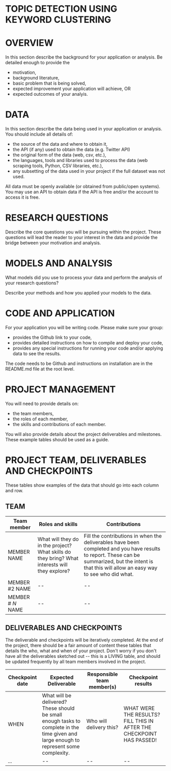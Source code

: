 TOPIC DETECTION USING KEYWORD CLUSTERING
=============

# OVERVIEW
In this section describe the background for your application or analysis.  Be detailed enough to provide the 

- motivation,
- background literature,
- basic problem that is being solved,
- expected improvement your application will achieve, OR
- expected outcomes of your analyis.

# DATA
In this section describe the data being used in your application or analysis.  You should include all details of:

- the source of the data and where to obtain it,
- the API (if any) used to obtain the data (e.g. Twitter API)
- the original form of the data (web, csv, etc.),
- the languages, tools and libraries used to process the data (web scraping tools, Python, CSV libraries, etc.),
- any subsetting of the data used in your project if the full dataset was not used.

All data must be openly available (or obtained from public/open systems).  You may use an API to obtain data if the API is free and/or the account to access it is free.


# RESEARCH QUESTIONS
Describe the core questions you will be pursuing within the project.  These questions will lead the reader to your interest in the data and provide the bridge between your motivation and analysis.  


# MODELS AND ANALYSIS

What models did you use to process your data and perform the analysis of your research questions?  

Describe your methods and how you applied your models to the data.  


# CODE AND APPLICATION

For your application you will be writing code.  Please make sure your group:

- provides the Github link to your code,
- provides detailed instructions on how to compile and deploy your code,
- provides any special instructions for running your code and/or applying data to see the results.

The code needs to be Github and instructions on installation are in the README.md file at the root level.

# PROJECT MANAGEMENT

You will need to provide details on:

- the team members,
- the roles of each member,
- the skills and contributions of each member.

You will also provide details about the project deliverables and milestones.  These example tables should be used as a guide.

# PROJECT TEAM, DELIVERABLES AND CHECKPOINTS
These tables show  examples of the data that should go into each column and row.


## TEAM

| Team member | Roles and skills | Contributions |
|-------------|-------------------------|---------------------------------------------|
| MEMBER NAME | What will they do in the project?  What skills do they bring?  What interests will they explore? | Fill the contributions in when the deliverables have been completed and you have results to report.  These can be summarized, but the intent is that this will allow an easy way to see who did what. |
| MEMBER #2 NAME | -- | -- |
| MEMBER # _N_ NAME | -- | -- |

## DELIVERABLES AND CHECKPOINTS

The deliverable and checkpoints will be iteratively completed.  At the end of the project, there should be a fair amount of content these tables that details the who, what and when of your project.  Don't worry if you don't have all the deliverables sketched out -- this is a LIVING table, and should be updated frequently by all team members involved in the project.

| Checkpoint date | Expected Deliverable                                                          | Responsible team member(s) | Checkpoint results                                                                                                                  |
|---------------|-------------------------------------------------------------------------------|----------------------------|-------------------------------------------------------------------------------------------------------------------------------------|
|WHEN | What will be delivered?  These should be small enough tasks to complete in the time given and large enough to represent some complexity. | Who will delivery this?    | WHAT WERE THE RESULTS?  FILL THIS IN AFTER THE CHECKPOINT HAS PASSED! |
|     ...          | -- | --                    |  -- |

